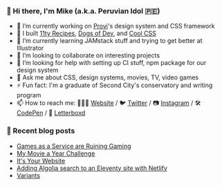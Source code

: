 ### 👋 Hi there, I'm Mike (a.k.a. Peruvian Idol 🇵🇪)

- 🔭 I’m currently working on [Provi](https://provi.com)'s design system and CSS framework
- 🔨 I built [11ty Recipes](https://11ty.recipes), [Dogs of Dev](https://dogsof.dev), and [Cool CSS](https://coolcss.dev)
- 🌱 I’m currently learning JAMstack stuff and trying to get better at Illustrator
- 👯 I’m looking to collaborate on interesting projects
- 🤔 I’m looking for help with setting up CI stuff, npm package for our design system
- 💬 Ask me about CSS, design systems, movies, TV, video games
- ⚡ Fun fact: I'm a graduate of Second City's conservatory and writing program
- 📫 How to reach me: 👨🏻‍💻 [Website](https://mikeaparicio.com) / 🐦 [Twitter](https://twitter.com/peruvianidol) / 📷 [Instagram](https://instagram.com/peruvianidol) / 🛠 [CodePen](https://codepen.io/peruvianidol) / 🍿 [Letterboxd](https://letterboxd.com/peruvianidol)

### 🚨 Recent blog posts
<!-- BLOG-POST-LIST:START -->
- [Games as a Service are Ruining Gaming](https://mikeaparicio.com/posts/2021-12-21-games-as-a-service-are-ruining-gaming/)
- [My Movie a Year Challenge](https://mikeaparicio.com/posts/2021-11-29-my-movie-a-year-challenge/)
- [It&#39;s Your Website](https://mikeaparicio.com/posts/2021-11-24-its-your-website/)
- [Adding Algolia search to an Eleventy site with Netlify](https://mikeaparicio.com/posts/2021-08-29-adding-algolia-search-to-an-eleventy-site-with-netlify/)
- [Variants](https://mikeaparicio.com/posts/2021-07-25-variants/)
<!-- BLOG-POST-LIST:END -->
